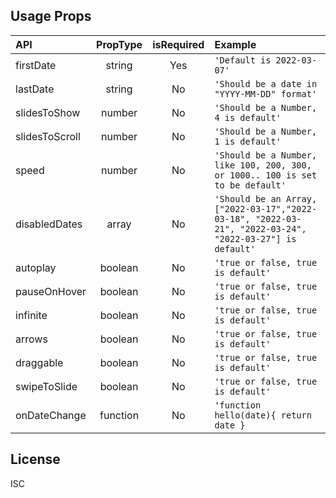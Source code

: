 ## Usage Props

| API            | PropType | isRequired | Example                                                                                                  |
| :------------- | :------: | :--------: | :------------------------------------------------------------------------------------------------------- |
| firstDate      |  string  |    Yes     | `'Default is 2022-03-07'`                                                                                |
| lastDate       |  string  |     No     | `'Should be a date in "YYYY-MM-DD" format'`                                                              |
| slidesToShow   |  number  |     No     | `'Should be a Number, 4 is default'`                                                                     |
| slidesToScroll |  number  |     No     | `'Should be a Number, 1 is default'`                                                                     |
| speed          |  number  |     No     | `'Should be a Number, like 100, 200, 300, or 1000.. 100 is set to be default'`                           |
| disabledDates  |  array   |     No     | `'Should be an Array, ["2022-03-17","2022-03-18", "2022-03-21", "2022-03-24", "2022-03-27"] is default'` |
| autoplay       | boolean  |     No     | `'true or false, true is default'`                                                                       |
| pauseOnHover   | boolean  |     No     | `'true or false, true is default'`                                                                       |
| infinite       | boolean  |     No     | `'true or false, true is default'`                                                                       |
| arrows         | boolean  |     No     | `'true or false, true is default'`                                                                       |
| draggable      | boolean  |     No     | `'true or false, true is default'`                                                                       |
| swipeToSlide   | boolean  |     No     | `'true or false, true is default'`                                                                       |
| onDateChange   | function |     No     | `'function hello(date){ return date }`                                                                   |

## License

ISC
